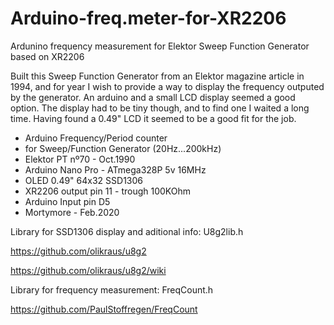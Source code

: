 # Arduino-freq.meter-for-XR2206
Ardunino frequency measurement for Elektor Sweep Function Generator based on XR2206

Built this Sweep Function Generator from an Elektor magazine article in 1994, and for year I wish to provide a way to display the frequency outputed by the generator. An arduino and a small LCD display seemed a good option. The display had to be tiny though, and to find one I waited a long time. Having found a 0.49" LCD it seemed to be a good fit for the job.

 * Arduino Frequency/Period counter
 * for Sweep/Function Generator (20Hz...200kHz)
 * Elektor PT nº70 - Oct.1990
 * Arduino Nano Pro - ATmega328P 5v 16MHz
 * OLED 0.49" 64x32 SSD1306
 * XR2206 output pin 11 - trough 100KOhm
 * Arduino Input pin D5
 * Mortymore - Feb.2020


Library for SSD1306 display and aditional info: U8g2lib.h

https://github.com/olikraus/u8g2

https://github.com/olikraus/u8g2/wiki
                                            
Library for frequency measurement: FreqCount.h

https://github.com/PaulStoffregen/FreqCount
